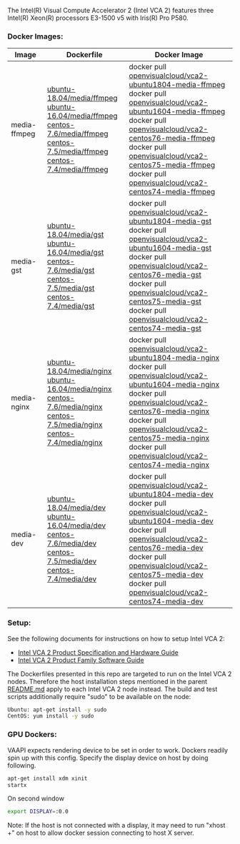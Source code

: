 The Intel(R) Visual Compute Accelerator 2 (Intel VCA 2) features three Intel(R) Xeon(R) processors E3-1500 v5 with Iris(R) Pro P580.    

### Docker Images:

|Image|Dockerfile|Docker Image|
|---|---|---|
|media-ffmpeg|[ubuntu-18.04/media/ffmpeg](ubuntu-18.04/media/ffmpeg)<br>[ubuntu-16.04/media/ffmpeg](ubuntu-16.04/media/ffmpeg)<br>[centos-7.6/media/ffmpeg](centos-7.6/media/ffmpeg)<br>[centos-7.5/media/ffmpeg](centos-7.5/media/ffmpeg)<br>[centos-7.4/media/ffmpeg](centos-7.4/media/ffmpeg)|docker pull [openvisualcloud/vca2-ubuntu1804-media-ffmpeg](https://hub.docker.com/r/openvisualcloud/vca2-ubuntu1804-media-ffmpeg)<br>docker pull [openvisualcloud/vca2-ubuntu1604-media-ffmpeg](https://hub.docker.com/r/openvisualcloud/vca2-ubuntu1604-media-ffmpeg)<br>docker pull [openvisualcloud/vca2-centos76-media-ffmpeg](https://hub.docker.com/r/openvisualcloud/vca2-centos76-media-ffmpeg)<br>docker pull [openvisualcloud/vca2-centos75-media-ffmpeg](https://hub.docker.com/r/openvisualcloud/vca2-centos75-media-ffmpeg)<br>docker pull [openvisualcloud/vca2-centos74-media-ffmpeg](https://hub.docker.com/r/openvisualcloud/vca2-centos74-media-ffmpeg)|
|media-gst|[ubuntu-18.04/media/gst](ubuntu-18.04/media/gst)<br>[ubuntu-16.04/media/gst](ubuntu-16.04/media/gst)<br>[centos-7.6/media/gst](centos-7.6/media/gst)<br>[centos-7.5/media/gst](centos-7.5/media/gst)<br>[centos-7.4/media/gst](centos-7.4/media/gst)|docker pull [openvisualcloud/vca2-ubuntu1804-media-gst](https://hub.docker.com/r/openvisualcloud/vca2-ubuntu1804-media-gst)<br>docker pull [openvisualcloud/vca2-ubuntu1604-media-gst](https://hub.docker.com/r/openvisualcloud/vca2-ubuntu1604-media-gst)<br>docker pull [openvisualcloud/vca2-centos76-media-gst](https://hub.docker.com/r/openvisualcloud/vca2-centos76-media-gst)<br>docker pull [openvisualcloud/vca2-centos75-media-gst](https://hub.docker.com/r/openvisualcloud/vca2-centos75-media-gst)<br>docker pull [openvisualcloud/vca2-centos74-media-gst](https://hub.docker.com/r/openvisualcloud/vca2-centos74-media-gst)|
|media-nginx|[ubuntu-18.04/media/nginx](ubuntu-18.04/media/nginx)<br>[ubuntu-16.04/media/nginx](ubuntu-16.04/media/nginx)<br>[centos-7.6/media/nginx](centos-7.6/media/nginx)<br>[centos-7.5/media/nginx](centos-7.5/media/nginx)<br>[centos-7.4/media/nginx](centos-7.4/media/nginx)|docker pull [openvisualcloud/vca2-ubuntu1804-media-nginx](https://hub.docker.com/r/openvisualcloud/vca2-ubuntu1804-media-nginx)<br>docker pull [openvisualcloud/vca2-ubuntu1604-media-nginx](https://hub.docker.com/r/openvisualcloud/vca2-ubuntu1604-media-nginx)<br>docker pull [openvisualcloud/vca2-centos76-media-nginx](https://hub.docker.com/r/openvisualcloud/vca2-centos76-media-nginx)<br>docker pull [openvisualcloud/vca2-centos75-media-nginx](https://hub.docker.com/r/openvisualcloud/vca2-centos75-media-nginx)<br>docker pull [openvisualcloud/vca2-centos74-media-nginx](https://hub.docker.com/r/openvisualcloud/vca2-centos74-media-nginx)|
|media-dev|[ubuntu-18.04/media/dev](ubuntu-18.04/media/dev)<br>[ubuntu-16.04/media/dev](ubuntu-16.04/media/dev)<br>[centos-7.6/media/dev](centos-7.6/media/dev)<br>[centos-7.5/media/dev](centos-7.5/media/dev)<br>[centos-7.4/media/dev](centos-7.4/media/dev)|docker pull [openvisualcloud/vca2-ubuntu1804-media-dev](https://hub.docker.com/r/openvisualcloud/vca2-ubuntu1804-media-dev)<br>docker pull [openvisualcloud/vca2-ubuntu1604-media-dev](https://hub.docker.com/r/openvisualcloud/vca2-ubuntu1604-media-dev)<br>docker pull [openvisualcloud/vca2-centos76-media-dev](https://hub.docker.com/r/openvisualcloud/vca2-centos76-media-dev)<br>docker pull [openvisualcloud/vca2-centos75-media-dev](https://hub.docker.com/r/openvisualcloud/vca2-centos75-media-dev)<br>docker pull [openvisualcloud/vca2-centos74-media-dev](https://hub.docker.com/r/openvisualcloud/vca2-centos74-media-dev)|


### Setup:

See the following documents for instructions on how to setup Intel VCA 2: 
- [Intel VCA 2 Product Specification and Hardware Guide](https://www.intel.com/content/dam/support/us/en/documents/server-products/server-accessories/VCA2_HW_User_Guide.pdf)
- [Intel VCA 2 Product Family Software Guide](https://www.intel.com/content/dam/support/us/en/documents/server-products/server-accessories/VCA_SoftwareUserGuide.pdf)

The Dockerfiles presented in this repo are targeted to run on the Intel VCA 2 nodes.
Therefore the host installation steps mentioned in the parent [README.md](../README.md) apply to each Intel VCA 2 node instead.
The build and test scripts additionally require "sudo" to be available on the node:

```sh
Ubuntu: apt-get install -y sudo 
CentOS: yum install -y sudo
```

### GPU Dockers:

VAAPI expects rendering device to be set in order to work. Dockers readily spin up with this config. Specify the display device on host by doing following.

```bash
apt-get install xdm xinit
startx
```

On second window
```bash
export DISPLAY=:0.0
```

Note: If the host is not connected with a display, it may need to run "xhost +" on host to allow docker session connecting to host X server.

